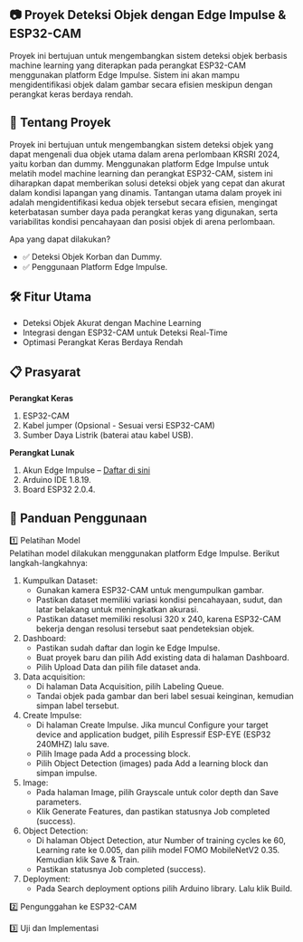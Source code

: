 ## 📷 Proyek Deteksi Objek dengan Edge Impulse & ESP32-CAM
Proyek ini bertujuan untuk mengembangkan sistem deteksi objek berbasis machine learning yang diterapkan pada perangkat ESP32-CAM menggunakan platform Edge Impulse. Sistem ini akan mampu mengidentifikasi objek dalam gambar secara efisien meskipun dengan perangkat keras berdaya rendah.

## 🚀 Tentang Proyek
Proyek ini bertujuan untuk mengembangkan sistem deteksi objek yang dapat mengenali dua objek utama dalam arena perlombaan KRSRI 2024, yaitu korban dan dummy. Menggunakan platform Edge Impulse untuk melatih model machine learning dan perangkat ESP32-CAM, sistem ini diharapkan dapat memberikan solusi deteksi objek yang cepat dan akurat dalam kondisi lapangan yang dinamis. Tantangan utama dalam proyek ini adalah mengidentifikasi kedua objek tersebut secara efisien, mengingat keterbatasan sumber daya pada perangkat keras yang digunakan, serta variabilitas kondisi pencahayaan dan posisi objek di arena perlombaan.

Apa yang dapat dilakukan?
- ✅ Deteksi Objek Korban dan Dummy.
- ✅ Penggunaan Platform Edge Impulse.

## 🛠️ Fitur Utama
- Deteksi Objek Akurat dengan Machine Learning
- Integrasi dengan ESP32-CAM untuk Deteksi Real-Time
- Optimasi Perangkat Keras Berdaya Rendah

## 📋 Prasyarat
**Perangkat Keras**
1. ESP32-CAM
2. Kabel jumper (Opsional - Sesuai versi ESP32-CAM)
3. Sumber Daya Listrik (baterai atau kabel USB).

**Perangkat Lunak**
1. Akun Edge Impulse – [Daftar di sini](https://www.edgeimpulse.com)
2. Arduino IDE 1.8.19.
3. Board ESP32 2.0.4.

## 📖 Panduan Penggunaan
1️⃣ Pelatihan Model  
Pelatihan model dilakukan menggunakan platform Edge Impulse. Berikut langkah-langkahnya:
1. Kumpulkan Dataset:
    - Gunakan kamera ESP32-CAM untuk mengumpulkan gambar.
    - Pastikan dataset memiliki variasi kondisi pencahayaan, sudut, dan latar belakang untuk meningkatkan akurasi.
    - Pastikan dataset memiliki resolusi 320 x 240, karena ESP32-CAM bekerja dengan resolusi tersebut saat pendeteksian objek.
2. Dashboard:
    - Pastikan sudah daftar dan login ke Edge Impulse.
    - Buat proyek baru dan pilih Add existing data di halaman Dashboard.
    - Pilih Upload Data dan pilih file dataset anda.
3. Data acquisition:
    - Di halaman Data Acquisition, pilih Labeling Queue.
    - Tandai objek pada gambar dan beri label sesuai keinginan, kemudian simpan label tersebut.
4. Create Impulse:
    - Di halaman Create Impulse. Jika muncul Configure your target device and application budget, pilih Espressif ESP-EYE (ESP32 240MHZ) lalu save.
    - Pilih Image pada Add a processing block.
    - Pilih Object Detection (images) pada Add a learning block dan simpan impulse.
5. Image:
    - Pada halaman Image, pilih Grayscale untuk color depth dan Save parameters.
    - Klik Generate Features, dan pastikan statusnya Job completed (success).
6. Object Detection:
    - Di halaman Object Detection, atur Number of training cycles ke 60, Learning rate ke 0.005, dan pilih model FOMO MobileNetV2 0.35. Kemudian klik Save & Train.
    - Pastikan statusnya Job completed (success).
7. Deployment:
    - Pada Search deployment options pilih Arduino library. Lalu klik Build.

2️⃣ Pengunggahan ke ESP32-CAM

3️⃣ Uji dan Implementasi
